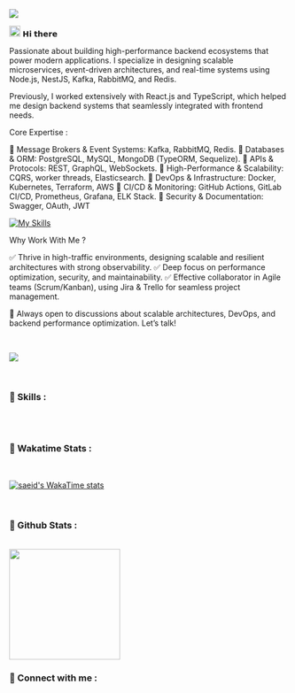 <img src="https://user-images.githubusercontent.com/113350806/236842414-18101a37-92f5-4de7-a46d-eeaca6e16cbd.gif"/>


<img src ="https://gist.githubusercontent.com/arunprakashpj/48aa20057048b46c6f9ba9d114a8b76f/raw/69a9d496f651091a509ea8d9913c4aef5c419afb/Hi.gif" width="20" height="20"/> 𝗛𝗶 𝘁𝗵𝗲𝗿𝗲

Passionate about building high-performance backend ecosystems that power modern applications. I specialize in designing scalable microservices, event-driven architectures, and real-time systems using Node.js, NestJS, Kafka, RabbitMQ, and Redis.

Previously, I worked extensively with React.js and TypeScript, which helped me design backend systems that seamlessly integrated with frontend needs.

Core Expertise :

🔹 Message Brokers & Event Systems: Kafka, RabbitMQ, Redis.
🔹 Databases & ORM: PostgreSQL, MySQL, MongoDB (TypeORM, Sequelize).
🔹 APIs & Protocols: REST, GraphQL, WebSockets.
🔹 High-Performance & Scalability: CQRS, worker threads, Elasticsearch.
🔹 DevOps & Infrastructure: Docker, Kubernetes, Terraform, AWS
🔹 CI/CD & Monitoring: GitHub Actions, GitLab CI/CD, Prometheus, Grafana, ELK Stack.
🔹 Security & Documentation: Swagger, OAuth, JWT

[![My Skills](https://skillicons.dev/icons?i=html,css,js,ts,sass,bootstrap,tailwind,materialui,react,nextjs,nodejs,nestjs,express,mongodb,mysql,postgres,kafka,rabbitmq,linux,git,github,gitlab,jenkins,docker,kubernetes,aws,prometheus,terraform,graphql,jest,postman,bash,vscode)](https://skillicons.dev)

Why Work With Me ?

✅ Thrive in high-traffic environments, designing scalable and resilient architectures with strong observability.
✅ Deep focus on performance optimization, security, and maintainability.
✅ Effective collaborator in Agile teams (Scrum/Kanban), using Jira & Trello for seamless project management.

🚀 Always open to discussions about scalable architectures, DevOps, and backend performance optimization. Let’s talk!


<br/>

![](https://komarev.com/ghpvc/?username=developersaeid&style=flat-square)

<br/>
<h3>🔷<b> Skills :</b> </h3>
<br/>



<br/>
<h3>🔷<b> Wakatime Stats :</b></h3>
<br/>

[![saeid's WakaTime stats](https://github-readme-stats.vercel.app/api/wakatime?username=saeiddeveloper&theme=dark)](https://github.com/developersaeid/github-readme-stats)

<br/>
<h3>🔷<b> Github Stats :</b></h3>
<br/>

<a href="https://github.com/anuraghazra/github-readme-stats">
  <img height=200 align="center" src="https://github-readme-stats.vercel.app/api?username=developersaeid&card_width=250&theme=dark" />
</a>

<br/>
<h3>🔷<b> Connect with me :</b></h3>
<br/>






